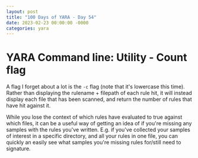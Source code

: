 ```yaml
---
layout: post
title: "100 Days of YARA - Day 54"
date: 2023-02-23 00:00:00 -0000
categories: yara
---
```


# YARA Command line: Utility - Count flag
A flag I forget about a lot is the `-c` flag (note that it's lowercase this time). Rather than displaying the rulename + filepath of each rule hit, it will instead display each file that has been scanned, and return the number of rules that have hit against it.

While you lose the context of which rules have evaluated to true against which files, it can be a useful way of getting an idea of if you're missing any samples with the rules you've written. E.g. if you've collected your samples of interest in a specific directory, and all your rules in one file, you can quickly an easily see what samples you're missing rules for/still need to signature.